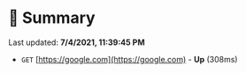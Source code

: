 # 📖 Summary
Last updated: **7/4/2021, 11:39:45 PM**

- `GET` [https://google.com](https://google.com) - **Up** (308ms)
